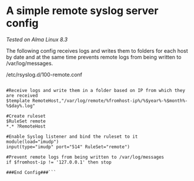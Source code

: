 # A simple remote syslog server config 

*Tested on Alma Linux 8.3*

The following config receives logs and writes them to folders for each host by date and at the same time prevents remote logs from being written to /var/log/messages.

/etc/rsyslog.d/100-remote.conf
```###Begin Config###

#Receive logs and write them in a folder based on IP from which they are received
$template RemoteHost,"/var/log/remote/%fromhost-ip%/%$year%-%$month%-%$day%.log"

#Create ruleset
$RuleSet remote
*.* ?RemoteHost

#Enable Syslog listener and bind the ruleset to it
module(load="imudp")
input(type="imudp" port="514" RuleSet="remote")

#Prevent remote logs from being written to /var/log/messages
if $fromhost-ip != '127.0.0.1' then stop

###End Config###```

